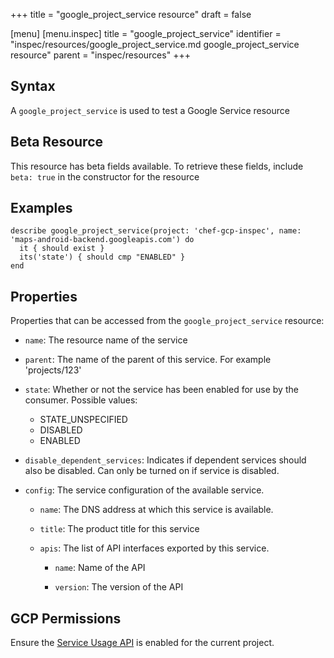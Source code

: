 +++
title = "google_project_service resource"
draft = false

[menu]
  [menu.inspec]
    title = "google_project_service"
    identifier = "inspec/resources/google_project_service.md google_project_service resource"
    parent = "inspec/resources"
+++


## Syntax
A `google_project_service` is used to test a Google Service resource


## Beta Resource
This resource has beta fields available. To retrieve these fields, include `beta: true` in the constructor for the resource

## Examples
```
describe google_project_service(project: 'chef-gcp-inspec', name: 'maps-android-backend.googleapis.com') do
  it { should exist }
  its('state') { should cmp "ENABLED" }
end
```

## Properties
Properties that can be accessed from the `google_project_service` resource:


  * `name`: The resource name of the service

  * `parent`: The name of the parent of this service. For example 'projects/123'

  * `state`: Whether or not the service has been enabled for use by the consumer.
  Possible values:
    * STATE_UNSPECIFIED
    * DISABLED
    * ENABLED

  * `disable_dependent_services`: Indicates if dependent services should also be disabled. Can only be turned on if service is disabled.

  * `config`: The service configuration of the available service.

    * `name`: The DNS address at which this service is available.

    * `title`: The product title for this service

    * `apis`: The list of API interfaces exported by this service.

      * `name`: Name of the API

      * `version`: The version of the API


## GCP Permissions

Ensure the [Service Usage API](https://console.cloud.google.com/apis/library/serviceusage.googleapis.com/) is enabled for the current project.
